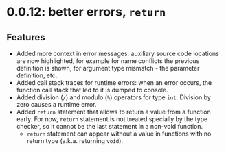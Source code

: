 # 0.0.12: better errors, `return`

## Features

- Added more context in error messages: auxiliary source code locations
  are now highlighted, for example for name conflicts the previous definition
  is shown, for argument type mismatch - the parameter definition, etc.
- Added call stack traces for runtime errors: when an error occurs, the
  function call stack that led to it is dumped to console.
- Added division (`/`) and modulo (`%`)  operators for type `int`.
  Division by zero causes a runtime error.
- Added `return` statement that allows to return a value from a function
  early. For now, `return` statement is not treated specially by the type
  checker, so it cannot be the last statement in a non-void function.
  - `return` statement can appear without a value in functions with no
    return type (a.k.a. returning `void`).
